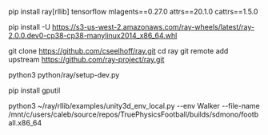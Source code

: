 pip install ray[rllib] tensorflow mlagents==0.27.0 attrs==20.1.0 cattrs==1.5.0

pip install -U https://s3-us-west-2.amazonaws.com/ray-wheels/latest/ray-2.0.0.dev0-cp38-cp38-manylinux2014_x86_64.whl

git clone https://github.com/cseelhoff/ray.git
cd ray
git remote add upstream https://github.com/ray-project/ray.git

python3 python/ray/setup-dev.py

pip install gputil

python3 ~/ray/rllib/examples/unity3d_env_local.py --env Walker --file-name /mnt/c/users/caleb/source/repos/TruePhysicsFootball/builds/sdmono/football.x86_64
